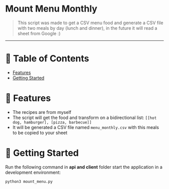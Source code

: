 # Mount Menu Monthly

> This script was made to get a CSV menu food and generate a CSV file with two meals by day (lunch and dinner), in the future it will read a sheet from Google :)

---

# :pushpin: Table of Contents

* [Features](#rocket-features)
* [Getting Started](#runner-getting-started)


# :rocket: Features

* The recipes are from myself
* The script will get the food and transform on a bidirectional list: `[[hot dog, hamburger], [pizza, barbecue]]`
* It will be generated a CSV file named `menu_monthly.csv` with this meals to be copied to your sheet

# :runner: Getting Started

Run the following command in **api and client** folder start the application in a development environment:

```python3 mount_menu.py```
